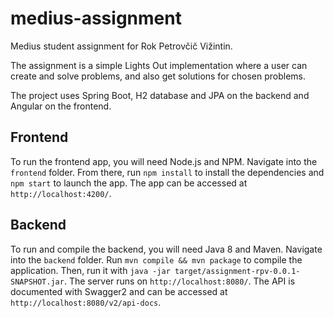 # medius-assignment

Medius student assignment for Rok Petrovčič Vižintin.

The assignment is a simple Lights Out implementation where a user can create and solve problems, and also get solutions for chosen problems.

The project uses Spring Boot, H2 database and JPA on the backend and Angular on the frontend.

## Frontend
To run the frontend app, you will need Node.js and NPM. Navigate into the `frontend` folder.
From there, run `npm install` to install the dependencies and `npm start` to launch the app.
The app can be accessed at `http://localhost:4200/`.

## Backend
To run and compile the backend, you will need Java 8 and Maven. Navigate into the `backend` folder.
Run `mvn compile && mvn package` to compile the application. Then, run it with `java -jar target/assignment-rpv-0.0.1-SNAPSHOT.jar`.
The server runs on `http://localhost:8080/`. The API is documented with Swagger2 and can be accessed at `http://localhost:8080/v2/api-docs`. 
